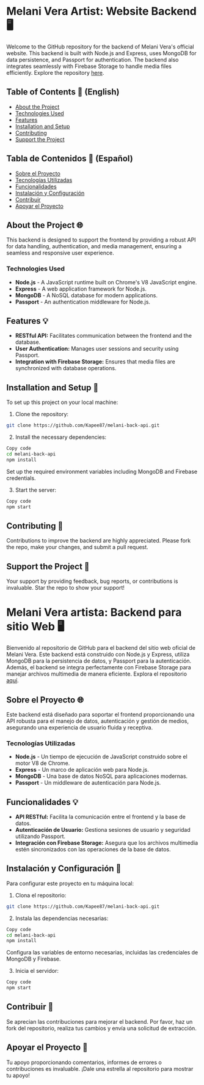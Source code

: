 # Melani Vera Artist: Website Backend 🖥️

Welcome to the GitHub repository for the backend of Melani Vera's official website. This backend is built with Node.js and Express, uses MongoDB for data persistence, and Passport for authentication. The backend also integrates seamlessly with Firebase Storage to handle media files efficiently. Explore the repository [here](https://github.com/Kapee87/melani-back-api).

## Table of Contents 📑 (English)
- [About the Project](#about-the-project-)
- [Technologies Used](#technologies-used)
- [Features](#features-)
- [Installation and Setup](#installation-and-setup-)
- [Contributing](#contributing-)
- [Support the Project](#support-the-project-)

## Tabla de Contenidos 📑 (Español)
- [Sobre el Proyecto](#sobre-el-proyecto-)
- [Tecnologías Utilizadas](#tecnologías-utilizadas)
- [Funcionalidades](#funcionalidades-)
- [Instalación y Configuración](#instalación-y-configuración-)
- [Contribuir](#contribuir-)
- [Apoyar el Proyecto](#apoyar-el-proyecto-)

## About the Project 🌐

This backend is designed to support the frontend by providing a robust API for data handling, authentication, and media management, ensuring a seamless and responsive user experience.

### Technologies Used

- **Node.js** - A JavaScript runtime built on Chrome's V8 JavaScript engine.
- **Express** - A web application framework for Node.js.
- **MongoDB** - A NoSQL database for modern applications.
- **Passport** - An authentication middleware for Node.js.

## Features 💡

- **RESTful API:** Facilitates communication between the frontend and the database.
- **User Authentication:** Manages user sessions and security using Passport.
- **Integration with Firebase Storage:** Ensures that media files are synchronized with database operations.

## Installation and Setup 🔧

To set up this project on your local machine:

1. Clone the repository:
```bash
git clone https://github.com/Kapee87/melani-back-api.git
```

2. Install the necessary dependencies:

```bash
Copy code
cd melani-back-api
npm install
```
Set up the required environment variables including MongoDB and Firebase credentials.

3. Start the server:

```bash
Copy code
npm start
```

## Contributing 🤝
Contributions to improve the backend are highly appreciated. Please fork the repo, make your changes, and submit a pull request.

## Support the Project 💖
Your support by providing feedback, bug reports, or contributions is invaluable. Star the repo to show your support!


# Melani Vera artista: Backend para sitio Web 🖥️

Bienvenido al repositorio de GitHub para el backend del sitio web oficial de Melani Vera. Este backend está construido con Node.js y Express, utiliza MongoDB para la persistencia de datos, y Passport para la autenticación. Además, el backend se integra perfectamente con Firebase Storage para manejar archivos multimedia de manera eficiente. Explora el repositorio [aquí](https://github.com/Kapee87/melani-back-api).


## Sobre el Proyecto 🌐

Este backend está diseñado para soportar el frontend proporcionando una API robusta para el manejo de datos, autenticación y gestión de medios, asegurando una experiencia de usuario fluida y receptiva.

### Tecnologías Utilizadas

- **Node.js** - Un tiempo de ejecución de JavaScript construido sobre el motor V8 de Chrome.
- **Express** - Un marco de aplicación web para Node.js.
- **MongoDB** - Una base de datos NoSQL para aplicaciones modernas.
- **Passport** - Un middleware de autenticación para Node.js.

## Funcionalidades 💡

- **API RESTful:** Facilita la comunicación entre el frontend y la base de datos.
- **Autenticación de Usuario:** Gestiona sesiones de usuario y seguridad utilizando Passport.
- **Integración con Firebase Storage:** Asegura que los archivos multimedia estén sincronizados con las operaciones de la base de datos.

## Instalación y Configuración 🔧

Para configurar este proyecto en tu máquina local:

1. Clona el repositorio:

```bash
git clone https://github.com/Kapee87/melani-back-api.git
```

2. Instala las dependencias necesarias:
```bash
Copy code
cd melani-back-api
npm install
```

Configura las variables de entorno necesarias, incluidas las credenciales de MongoDB y Firebase.

3. Inicia el servidor:
```bash
Copy code
npm start
```

## Contribuir 🤝
Se aprecian las contribuciones para mejorar el backend. Por favor, haz un fork del repositorio, realiza tus cambios y envía una solicitud de extracción.

## Apoyar el Proyecto 💖
Tu apoyo proporcionando comentarios, informes de errores o contribuciones es invaluable. ¡Dale una estrella al repositorio para mostrar tu apoyo!